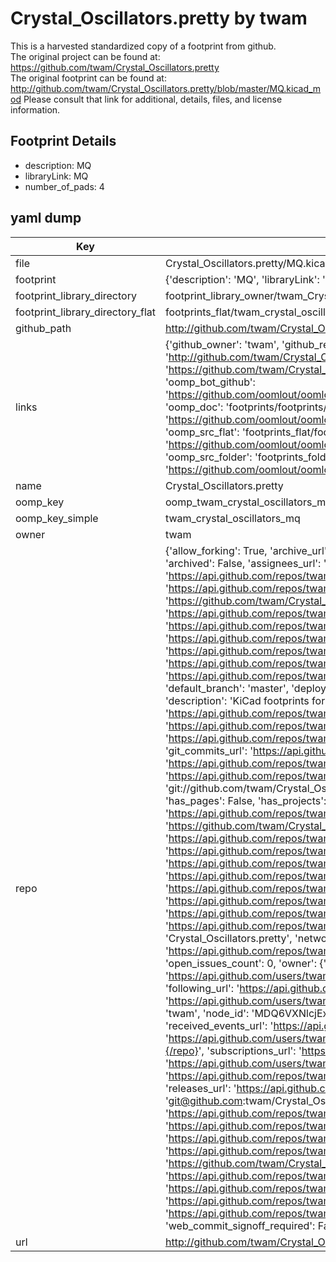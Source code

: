 # Crystal_Oscillators.pretty by twam  
This is a harvested standardized copy of a footprint from github.  
The original project can be found at:  
https://github.com/twam/Crystal_Oscillators.pretty  
The original footprint can be found at:
http://github.com/twam/Crystal_Oscillators.pretty/blob/master/MQ.kicad_mod
Please consult that link for additional, details, files, and license information.  
## Footprint Details
* description: MQ  
* libraryLink: MQ  
* number_of_pads: 4  
## yaml dump  
| Key | Value |  
| --- | --- |  
| file | Crystal_Oscillators.pretty/MQ.kicad_mod |  
| footprint | {'description': 'MQ', 'libraryLink': 'MQ', 'number_of_pads': 4} |  
| footprint_library_directory | footprint_library_owner/twam_Crystal_Oscillators.pretty |  
| footprint_library_directory_flat | footprints_flat/twam_crystal_oscillators_mq/working |  
| github_path | http://github.com/twam/Crystal_Oscillators.pretty/blob/master/MQ.kicad_mod |  
| links | {'github_owner': 'twam', 'github_repo_name': 'Crystal_Oscillators.pretty', 'github_src': 'http://github.com/twam/Crystal_Oscillators.pretty/blob/master/MQ.kicad_mod', 'github_src_repo': 'https://github.com/twam/Crystal_Oscillators.pretty', 'oomp_bot': 'footprints/twam_crystal_oscillators_mq/working', 'oomp_bot_github': 'https://github.com/oomlout/oomlout_oomp_footprint_bot/tree/main/footprints/twam_crystal_oscillators_mq/working', 'oomp_doc': 'footprints/footprints/twam/Crystal_Oscillators/MQ/working/', 'oomp_doc_github': 'https://github.com/oomlout/oomlout_oomp_footprint_doc/tree/main/footprints/footprints/twam/Crystal_Oscillators/MQ/working', 'oomp_src_flat': 'footprints_flat/footprints_flat/twam_crystal_oscillators_mq/working', 'oomp_src_flat_github': 'https://github.com/oomlout/oomlout_oomp_footprint_src/tree/main/footprints_flat/twam_crystal_oscillators_mq/working', 'oomp_src_folder': 'footprints_folder/footprints_folder/twam/Crystal_Oscillators/MQ/working', 'oomp_src_folder_github': 'https://github.com/oomlout/oomlout_oomp_footprint_src/tree/main/footprints_folder/twam/Crystal_Oscillators/MQ/working'} |  
| name | Crystal_Oscillators.pretty |  
| oomp_key | oomp_twam_crystal_oscillators_mq |  
| oomp_key_simple | twam_crystal_oscillators_mq |  
| owner | twam |  
| repo | {'allow_forking': True, 'archive_url': 'https://api.github.com/repos/twam/Crystal_Oscillators.pretty/{archive_format}{/ref}', 'archived': False, 'assignees_url': 'https://api.github.com/repos/twam/Crystal_Oscillators.pretty/assignees{/user}', 'blobs_url': 'https://api.github.com/repos/twam/Crystal_Oscillators.pretty/git/blobs{/sha}', 'branches_url': 'https://api.github.com/repos/twam/Crystal_Oscillators.pretty/branches{/branch}', 'clone_url': 'https://github.com/twam/Crystal_Oscillators.pretty.git', 'collaborators_url': 'https://api.github.com/repos/twam/Crystal_Oscillators.pretty/collaborators{/collaborator}', 'comments_url': 'https://api.github.com/repos/twam/Crystal_Oscillators.pretty/comments{/number}', 'commits_url': 'https://api.github.com/repos/twam/Crystal_Oscillators.pretty/commits{/sha}', 'compare_url': 'https://api.github.com/repos/twam/Crystal_Oscillators.pretty/compare/{base}...{head}', 'contents_url': 'https://api.github.com/repos/twam/Crystal_Oscillators.pretty/contents/{+path}', 'contributors_url': 'https://api.github.com/repos/twam/Crystal_Oscillators.pretty/contributors', 'created_at': '2016-01-06T17:53:45Z', 'default_branch': 'master', 'deployments_url': 'https://api.github.com/repos/twam/Crystal_Oscillators.pretty/deployments', 'description': 'KiCad footprints for misc. crystals and oscillators', 'disabled': False, 'downloads_url': 'https://api.github.com/repos/twam/Crystal_Oscillators.pretty/downloads', 'events_url': 'https://api.github.com/repos/twam/Crystal_Oscillators.pretty/events', 'fork': False, 'forks': 0, 'forks_count': 0, 'forks_url': 'https://api.github.com/repos/twam/Crystal_Oscillators.pretty/forks', 'full_name': 'twam/Crystal_Oscillators.pretty', 'git_commits_url': 'https://api.github.com/repos/twam/Crystal_Oscillators.pretty/git/commits{/sha}', 'git_refs_url': 'https://api.github.com/repos/twam/Crystal_Oscillators.pretty/git/refs{/sha}', 'git_tags_url': 'https://api.github.com/repos/twam/Crystal_Oscillators.pretty/git/tags{/sha}', 'git_url': 'git://github.com/twam/Crystal_Oscillators.pretty.git', 'has_discussions': False, 'has_downloads': True, 'has_issues': True, 'has_pages': False, 'has_projects': True, 'has_wiki': True, 'homepage': '', 'hooks_url': 'https://api.github.com/repos/twam/Crystal_Oscillators.pretty/hooks', 'html_url': 'https://github.com/twam/Crystal_Oscillators.pretty', 'id': 49151755, 'is_template': False, 'issue_comment_url': 'https://api.github.com/repos/twam/Crystal_Oscillators.pretty/issues/comments{/number}', 'issue_events_url': 'https://api.github.com/repos/twam/Crystal_Oscillators.pretty/issues/events{/number}', 'issues_url': 'https://api.github.com/repos/twam/Crystal_Oscillators.pretty/issues{/number}', 'keys_url': 'https://api.github.com/repos/twam/Crystal_Oscillators.pretty/keys{/key_id}', 'labels_url': 'https://api.github.com/repos/twam/Crystal_Oscillators.pretty/labels{/name}', 'language': None, 'languages_url': 'https://api.github.com/repos/twam/Crystal_Oscillators.pretty/languages', 'license': None, 'merges_url': 'https://api.github.com/repos/twam/Crystal_Oscillators.pretty/merges', 'milestones_url': 'https://api.github.com/repos/twam/Crystal_Oscillators.pretty/milestones{/number}', 'mirror_url': None, 'name': 'Crystal_Oscillators.pretty', 'network_count': 0, 'node_id': 'MDEwOlJlcG9zaXRvcnk0OTE1MTc1NQ==', 'notifications_url': 'https://api.github.com/repos/twam/Crystal_Oscillators.pretty/notifications{?since,all,participating}', 'open_issues': 0, 'open_issues_count': 0, 'owner': {'avatar_url': 'https://avatars.githubusercontent.com/u/112843?v=4', 'events_url': 'https://api.github.com/users/twam/events{/privacy}', 'followers_url': 'https://api.github.com/users/twam/followers', 'following_url': 'https://api.github.com/users/twam/following{/other_user}', 'gists_url': 'https://api.github.com/users/twam/gists{/gist_id}', 'gravatar_id': '', 'html_url': 'https://github.com/twam', 'id': 112843, 'login': 'twam', 'node_id': 'MDQ6VXNlcjExMjg0Mw==', 'organizations_url': 'https://api.github.com/users/twam/orgs', 'received_events_url': 'https://api.github.com/users/twam/received_events', 'repos_url': 'https://api.github.com/users/twam/repos', 'site_admin': False, 'starred_url': 'https://api.github.com/users/twam/starred{/owner}{/repo}', 'subscriptions_url': 'https://api.github.com/users/twam/subscriptions', 'type': 'User', 'url': 'https://api.github.com/users/twam'}, 'private': False, 'pulls_url': 'https://api.github.com/repos/twam/Crystal_Oscillators.pretty/pulls{/number}', 'pushed_at': '2016-01-06T17:54:13Z', 'releases_url': 'https://api.github.com/repos/twam/Crystal_Oscillators.pretty/releases{/id}', 'size': 1, 'ssh_url': 'git@github.com:twam/Crystal_Oscillators.pretty.git', 'stargazers_count': 0, 'stargazers_url': 'https://api.github.com/repos/twam/Crystal_Oscillators.pretty/stargazers', 'statuses_url': 'https://api.github.com/repos/twam/Crystal_Oscillators.pretty/statuses/{sha}', 'subscribers_count': 3, 'subscribers_url': 'https://api.github.com/repos/twam/Crystal_Oscillators.pretty/subscribers', 'subscription_url': 'https://api.github.com/repos/twam/Crystal_Oscillators.pretty/subscription', 'svn_url': 'https://github.com/twam/Crystal_Oscillators.pretty', 'tags_url': 'https://api.github.com/repos/twam/Crystal_Oscillators.pretty/tags', 'teams_url': 'https://api.github.com/repos/twam/Crystal_Oscillators.pretty/teams', 'temp_clone_token': None, 'topics': [], 'trees_url': 'https://api.github.com/repos/twam/Crystal_Oscillators.pretty/git/trees{/sha}', 'updated_at': '2016-01-06T17:54:37Z', 'url': 'https://api.github.com/repos/twam/Crystal_Oscillators.pretty', 'visibility': 'public', 'watchers': 0, 'watchers_count': 0, 'web_commit_signoff_required': False} |  
| url | http://github.com/twam/Crystal_Oscillators.pretty |  

